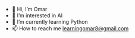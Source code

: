 - 👋 Hi, I’m Omar
- 👀 I’m interested in AI 
- 🌱 I’m currently learning Python
- 📫 How to reach me learningomar8@gmail.com

<!---
omarwael234/omarwael234 is a ✨ special ✨ repository because its `README.md` (this file) appears on your GitHub profile.
You can click the Preview link to take a look at your changes.
--->
